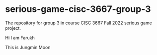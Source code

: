 # serious-game-cisc-3667-group-3
The repository for group 3 in course CISC 3667 Fall 2022 serious game project. 

Hi I am Farukh

This is Jungmin Moon
